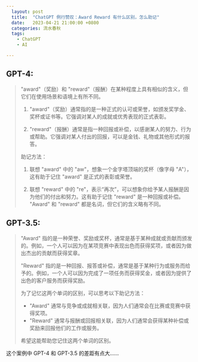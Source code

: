 ```yaml
---
  layout: post
  title:  "ChatGPT 例行赞叹：Award Reward 有什么区别，怎么助记"
  date:   2023-04-21 21:00:00 +0800
  categories: 流水春秋
  tags:
    - ChatGPT
    - AI

---
```




## GPT-4:

> "award"（奖励）和 "reward"（报酬）在某种程度上具有相似的含义，但它们在使用场景和语境上有所不同。
>
> 1. "award"（奖励）通常指的是一种正式的认可或荣誉，如颁发奖学金、奖杯或证书等。它强调对某人的成就或优秀表现的正式表彰。
>
> 2. "reward"（报酬）通常是指一种回报或补偿，以感谢某人的努力、行为或帮助。它强调对某人付出的回报，可以是金钱、礼物或其他形式的报答。
>
> 助记方法：
>
> 1. 联想 "award" 中的 "aw"，想象一个金字塔顶端的奖杯（像字母 "A"），这有助于记住 "award" 是正式的表彰或荣誉。
>
> 2. 联想 "reward" 中的 "re"，表示“再次”，可以想象你给予某人报酬是因为他们的付出和努力。这有助于记住 "reward" 是一种回报或补偿。
>    "Award" 和 "reward" 都是名词，但它们的含义略有不同。

<!-- more -->

## GPT-3.5:

> "Award" 指的是一种荣誉、奖励或奖杯，通常是基于某种成就或贡献而颁发的。例如，一个人可以因为在某项竞赛中表现出色而获得奖项，或者因为做出杰出的贡献而获得奖章。
>
> "Reward" 指的是一种回报、报答或补偿，通常是基于某种行为或服务而给予的。例如，一个人可以因为完成了一项任务而获得奖金，或者因为提供了出色的客户服务而获得奖励。
>
> 为了记忆这两个单词的区别，可以思考以下助记方法：
>
> - "Award" 通常与竞争或成就相关联，因为人们通常会在比赛或竞赛中获得奖项。
> - "Reward" 通常与报酬或回报相关联，因为人们通常会获得某种补偿或奖励来回报他们的工作或服务。
>
> 希望这能帮助您记住这两个单词的区别。

这个案例中 GPT-4 和 GPT-3.5 的差距有点大……